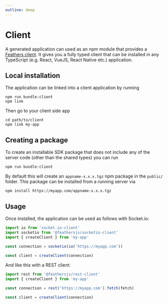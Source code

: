 ```yaml
---
outline: deep
---
```


# Client

A generated application can used as an npm module that provides a [Feathers client](../../api/client.md). It gives you a fully typed client that can be installed in any TypeScript (e.g. React, VueJS, React Native etc.) application.

## Local installation

The application can be linked into a client application by running

```
npm run bundle:client
npm link
```

Then go to your client side app

```
cd path/to/client
npm link my-app
```

## Creating a package

To create an installable SDK package that does not include any of the server code (other than the shared types) you can run

```
npm run bundle:client
```

By default this will create an `appname-x.x.x.tgz` npm package in the `public/` folder.
This package can be installed from a running server via

```
npm install https://myapp.com/appname-x.x.x.tgz
```

## Usage

Once installed, the application can be used as follows with Socket.io:

```ts
import io from 'socket.io-client'
import socketio from '@feathersjs/socketio-client'
import { createClient } from 'my-app'

const connection = socketio(io('https://myapp.com'))

const client = createClient(connection)
```

And like this with a REST client:

```ts
import rest from '@feathersjs/rest-client'
import { createClient } from 'my-app'

const connection = rest('https://myapp.com').fetch(fetch)

const client = createClient(connection)
```
